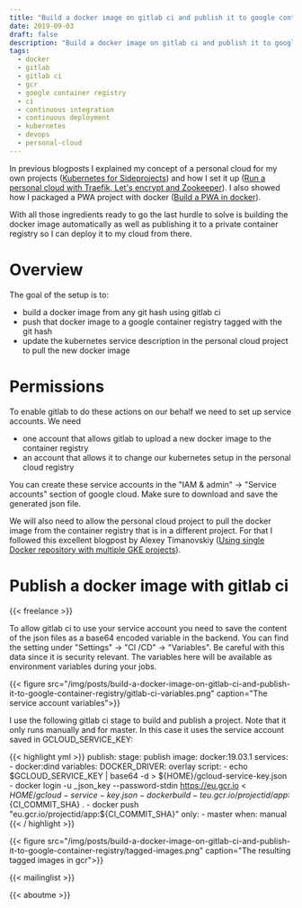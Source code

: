 ```yaml
---
title: "Build a docker image on gitlab ci and publish it to google container registry"
date: 2019-09-03
draft: false
description: "Build a docker image on gitlab ci and publish it to google container registry"
tags:
  - docker
  - gitlab
  - gitlab ci
  - gcr
  - google container registry
  - ci
  - continuous integration
  - continuous deployment
  - kubernetes
  - devops
  - personal-cloud
---
```


In previous blogposts I explained my concept of a personal cloud for my own projects ([Kubernetes for Sideprojects](https://rhazn.com/posts/kubernetes-for-sideprojects-hardware-is-dead/)) and how I set it up ([Run a personal cloud with Traefik, Let's encrypt and Zookeeper](https://rhazn.com/posts/run-a-personal-cloud-with-traefik-lets-encrypt-and-zookeeper/)). I also showed how I packaged a PWA project with docker ([Build a PWA in docker](https://rhazn.com/posts/build-a-progressive-web-app-in-docker-with-nginx-to-deploy-to-kubernetes-or-docker-swarm/)).

With all those ingredients ready to go the last hurdle to solve is building the docker image automatically as well as publishing it to a private container registry so I can deploy it to my cloud from there.

# Overview

The goal of the setup is to:

- build a docker image from any git hash using gitlab ci
- push that docker image to a google container registry tagged with the git hash
- update the kubernetes service description in the personal cloud project to pull the new docker image

# Permissions

To enable gitlab to do these actions on our behalf we need to set up service accounts. We need

- one account that allows gitlab to upload a new docker image to the container registry
- an account that allows it to change our kubernetes setup in the personal cloud registry

You can create these service accounts in the "IAM & admin" -> "Service accounts" section of google cloud. Make sure to download and save the generated json file.

We will also need to allow the personal cloud project to pull the docker image from the container registry that is in a different project. For that I followed this excellent blogpost by Alexey Timanovskiy ([Using single Docker repository with multiple GKE projects](https://medium.com/google-cloud/using-single-docker-repository-with-multiple-gke-projects-1672689f780c)).

# Publish a docker image with gitlab ci

{{< freelance >}}

To allow gitlab ci to use your service account you need to save the content of the json files as a base64 encoded variable in the backend. You can find the setting under "Settings" -> "CI /CD" -> "Variables". Be careful with this data since it is security relevant. The variables here will be available as environment variables during your jobs.

{{< figure src="/img/posts/build-a-docker-image-on-gitlab-ci-and-publish-it-to-google-container-registry/gitlab-ci-variables.png" caption="The service account variables">}}

I use the following gitlab ci stage to build and publish a project. Note that it only runs manually and for master. In this case it uses the service account saved in GCLOUD_SERVICE_KEY:

{{< highlight yml >}}
publish:
stage: publish
image: docker:19.03.1
services: - docker:dind
variables:
DOCKER_DRIVER: overlay
script: - echo $GCLOUD_SERVICE_KEY | base64 -d > ${HOME}/gcloud-service-key.json - docker login -u \_json_key --password-stdin https://eu.gcr.io < ${HOME}/gcloud-service-key.json
    - docker build -t eu.gcr.io/projectid/app:${CI_COMMIT_SHA} . - docker push "eu.gcr.io/projectid/app:\${CI_COMMIT_SHA}"
only: - master
when: manual
{{< / highlight >}}

{{< figure src="/img/posts/build-a-docker-image-on-gitlab-ci-and-publish-it-to-google-container-registry/tagged-images.png" caption="The resulting tagged images in gcr">}}

{{< mailinglist >}}

{{< aboutme >}}

